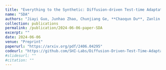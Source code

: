 ```yaml
---
title: "Everything to the Synthetic: Diffusion-driven Test-time Adaptation via Synthetic-Domain Alignment"
name: "SDA"
authors: "Jiayi Guo, Junhao Zhao, Chunjiang Ge, **Chaoqun Du**, Zanlin Ni, Shiji Song, Humphrey Shi, Gao Huang"
collection: publications
permalink: /publication/2024-06-06-paper-SDA
excerpt: ""
date: 2024-06-06
venue: "Preprint"
paperurl: "https://arxiv.org/pdf/2406.04295"
codeurl: "https://github.com/SHI-Labs/Diffusion-Driven-Test-Time-Adaptation-via-Synthetic-Domain-Alignment"
#slidesurl: ""
#citation: ""
---
```

